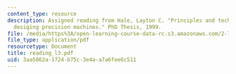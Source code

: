 ```yaml
---
content_type: resource
description: Assigned reading from Hale, Layton C. "Principles and techniques for
  desiging precision machines." PhD Thesis, 1999.
file: /media/https%3A/open-learning-course-data-rc.s3.amazonaws.com/2-76-multi-scale-system-design-fall-2004/3aa5862a1724b75c3e4aa7a6fee6c511_reading_l3.pdf
file_type: application/pdf
resourcetype: Document
title: reading_l3.pdf
uid: 3aa5862a-1724-b75c-3e4a-a7a6fee6c511
---
```

